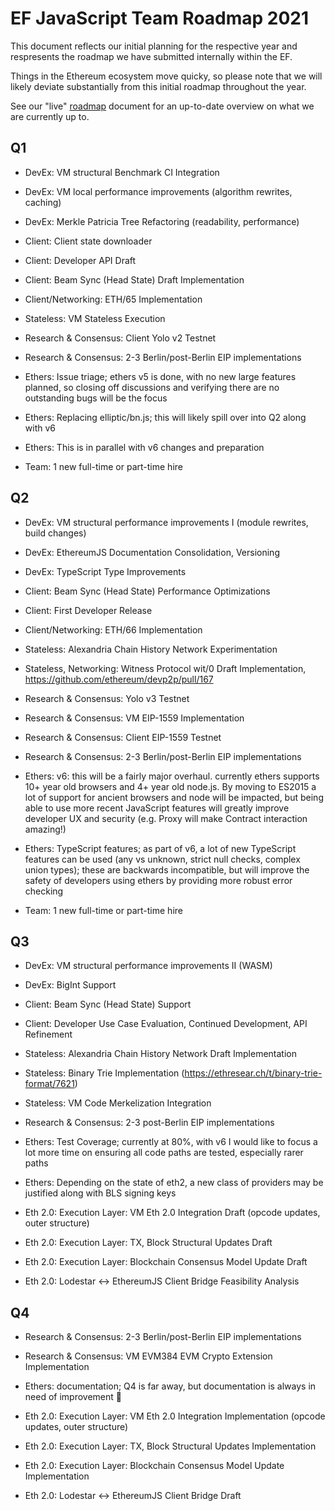 # EF JavaScript Team Roadmap 2021

This document reflects our initial planning for the respective year and respresents
the roadmap we have submitted internally within the EF.

Things in the Ethereum ecosystem move quicky, so please note that we will likely deviate
substantially from this initial roadmap throughout the year.

See our "live" [roadmap](./README.md) document for an up-to-date overview on what we
are currently up to.

## Q1

- DevEx: VM structural Benchmark CI Integration
- DevEx: VM local performance improvements (algorithm rewrites, caching)
- DevEx: Merkle Patricia Tree Refactoring (readability, performance)

- Client: Client state downloader
- Client: Developer API Draft
- Client: Beam Sync (Head State) Draft Implementation
- Client/Networking: ETH/65 Implementation

- Stateless: VM Stateless Execution

- Research & Consensus: Client Yolo v2 Testnet
- Research & Consensus: 2-3 Berlin/post-Berlin EIP implementations

- Ethers: Issue triage; ethers v5 is done, with no new large features planned, so closing off discussions and verifying there are no outstanding bugs will be the focus
- Ethers: Replacing elliptic/bn.js; this will likely spill over into Q2 along with v6
- Ethers: This is in parallel with v6 changes and preparation

- Team: 1 new full-time or part-time hire

## Q2

- DevEx: VM structural performance improvements I (module rewrites, build changes)
- DevEx: EthereumJS Documentation Consolidation, Versioning
- DevEx: TypeScript Type Improvements

- Client: Beam Sync (Head State) Performance Optimizations
- Client: First Developer Release
- Client/Networking: ETH/66 Implementation

- Stateless: Alexandria Chain History Network Experimentation
- Stateless, Networking: Witness Protocol wit/0 Draft Implementation, https://github.com/ethereum/devp2p/pull/167

- Research & Consensus: Yolo v3 Testnet
- Research & Consensus: VM EIP-1559 Implementation
- Research & Consensus: Client EIP-1559 Testnet
- Research & Consensus: 2-3 Berlin/post-Berlin EIP implementations


- Ethers: v6: this will be a fairly major overhaul. currently ethers supports 10+ year old browsers and 4+ year old node.js. By moving to ES2015 a lot of support for ancient browsers and node will be impacted, but being able to use more recent JavaScript features will greatly improve developer UX and security (e.g. Proxy will make Contract interaction amazing!)
- Ethers: TypeScript features; as part of v6, a lot of new TypeScript features can be used (any vs unknown, strict null checks, complex union types); these are backwards incompatible, but will improve the safety of developers using ethers by providing more robust error checking

- Team: 1 new full-time or part-time hire

## Q3

- DevEx: VM structural performance improvements II (WASM)
- DevEx: BigInt Support

- Client: Beam Sync (Head State) Support
- Client: Developer Use Case Evaluation, Continued Development, API Refinement

- Stateless: Alexandria Chain History Network Draft Implementation
- Stateless: Binary Trie Implementation (https://ethresear.ch/t/binary-trie-format/7621)
- Stateless: VM Code Merkelization Integration

- Research & Consensus: 2-3 post-Berlin EIP implementations

- Ethers: Test Coverage; currently at 80%, with v6 I would like to focus a lot more time on ensuring all code paths are tested, especially rarer paths
- Ethers: Depending on the state of eth2, a new class of providers may be justified along with BLS signing keys

- Eth 2.0: Execution Layer: VM Eth 2.0 Integration Draft (opcode updates, outer structure)
- Eth 2.0: Execution Layer: TX, Block Structural Updates Draft
- Eth 2.0: Execution Layer: Blockchain Consensus Model Update Draft
- Eth 2.0: Lodestar <-> EthereumJS Client Bridge Feasibility Analysis

## Q4

- Research & Consensus: 2-3 Berlin/post-Berlin EIP implementations
- Research & Consensus: VM EVM384 EVM Crypto Extension Implementation

- Ethers: documentation; Q4 is far away, but documentation is always in need of improvement 🙂

- Eth 2.0: Execution Layer: VM Eth 2.0 Integration Implementation (opcode updates, outer structure)
- Eth 2.0: Execution Layer: TX, Block Structural Updates Implementation
- Eth 2.0: Execution Layer: Blockchain Consensus Model Update Implementation
- Eth 2.0: Lodestar <-> EthereumJS Client Bridge Draft



